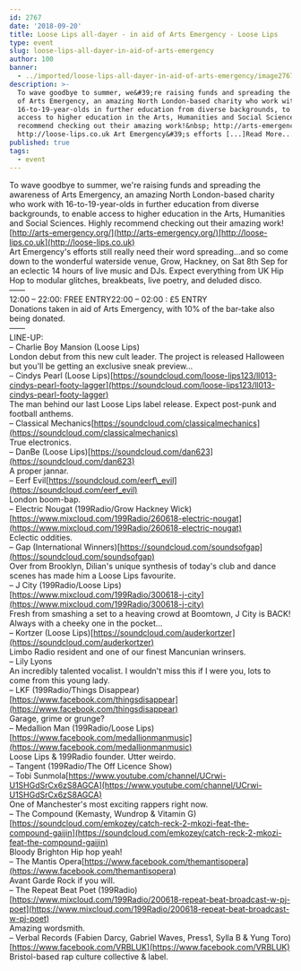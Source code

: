 ```yaml
---
id: 2767
date: '2018-09-20'
title: Loose Lips all-dayer - in aid of Arts Emergency - Loose Lips
type: event
slug: loose-lips-all-dayer-in-aid-of-arts-emergency
author: 100
banner:
  - ../imported/loose-lips-all-dayer-in-aid-of-arts-emergency/image2767.jpeg
description: >-
  To wave goodbye to summer, we&#39;re raising funds and spreading the awareness
  of Arts Emergency, an amazing North London-based charity who work with
  16-to-19-year-olds in further education from diverse backgrounds, to enable
  access to higher education in the Arts, Humanities and Social Sciences. Highly
  recommend checking out their amazing work!&nbsp; http://arts-emergency.org/
  http://loose-lips.co.uk Art Emergency&#39;s efforts [...]Read More...
published: true
tags:
  - event
---
```

To wave goodbye to summer, we're raising funds and spreading the awareness of Arts Emergency, an amazing North London-based charity who work with 16-to-19-year-olds in further education from diverse backgrounds, to enable access to higher education in the Arts, Humanities and Social Sciences. Highly recommend checking out their amazing work!   
[http://arts-emergency.org/](http://arts-emergency.org/)[http://loose-lips.co.uk](http://loose-lips.co.uk)  
Art Emergency's efforts still really need their word spreading…and so come down to the wonderful waterside venue, Grow, Hackney, on Sat 8th Sep for an eclectic 14 hours of live music and DJs. Expect everything from UK Hip Hop to modular glitches, breakbeats, live poetry, and deluded disco.  
——  
12:00 – 22:00: FREE ENTRY22:00 – 02:00 : £5 ENTRY  
Donations taken in aid of Arts Emergency, with 10% of the bar-take also being donated.  
——  
LINE-UP:  
– Charlie Boy Mansion (Loose Lips)  
London debut from this new cult leader. The project is released Halloween but you'll be getting an exclusive sneak preview…  
– Cindys Pearl (Loose Lips)[https://soundcloud.com/loose-lips123/ll013-cindys-pearl-footy-lagger](https://soundcloud.com/loose-lips123/ll013-cindys-pearl-footy-lagger)  
The man behind our last Loose Lips label release. Expect post-punk and football anthems.  
– Classical Mechanics[https://soundcloud.com/classicalmechanics](https://soundcloud.com/classicalmechanics)  
True electronics.  
– DanBe (Loose Lips)[https://soundcloud.com/dan623](https://soundcloud.com/dan623)  
A proper jannar.  
– Eerf Evil[https://soundcloud.com/eerf\_evil](https://soundcloud.com/eerf_evil)  
London boom-bap.  
– Electric Nougat (199Radio/Grow Hackney Wick)[https://www.mixcloud.com/199Radio/260618-electric-nougat](https://www.mixcloud.com/199Radio/260618-electric-nougat)  
Eclectic oddities.  
– Gap (International Winners)[https://soundcloud.com/soundsofgap](https://soundcloud.com/soundsofgap)  
Over from Brooklyn, Dilian's unique synthesis of today's club and dance scenes has made him a Loose Lips favourite.  
– J City (199Radio/Loose Lips)[https://www.mixcloud.com/199Radio/300618-j-city](https://www.mixcloud.com/199Radio/300618-j-city)  
Fresh from smashing a set to a heaving crowd at Boomtown, J City is BACK! Always with a cheeky one in the pocket…  
– Kortzer (Loose Lips)[https://soundcloud.com/auderkortzer](https://soundcloud.com/auderkortzer)  
Limbo Radio resident and one of our finest Mancunian wrinsers.  
– Lily Lyons  
An incredibly talented vocalist. I wouldn't miss this if I were you, lots to come from this young lady.  
– LKF (199Radio/Things Disappear)[https://www.facebook.com/thingsdisappear](https://www.facebook.com/thingsdisappear)  
Garage, grime or grunge?  
– Medallion Man (199Radio/Loose Lips)[https://www.facebook.com/medallionmanmusic](https://www.facebook.com/medallionmanmusic)  
Loose Lips & 199Radio founder. Utter weirdo.  
– Tangent (199Radio/The Off Licence Show)  
– Tobi Sunmola[https://www.youtube.com/channel/UCrwi-U1SHGdSrCx6zS8AGCA](https://www.youtube.com/channel/UCrwi-U1SHGdSrCx6zS8AGCA)  
One of Manchester's most exciting rappers right now.  
– The Compound (Kemasty, Wundrop & Vitamin G)[https://soundcloud.com/emkozey/catch-reck-2-mkozi-feat-the-compound-gaijin](https://soundcloud.com/emkozey/catch-reck-2-mkozi-feat-the-compound-gaijin)  
Bloody Brighton Hip hop yeah!  
– The Mantis Opera[https://www.facebook.com/themantisopera](https://www.facebook.com/themantisopera)  
Avant Garde Rock if you will.  
– The Repeat Beat Poet (199Radio)[https://www.mixcloud.com/199Radio/200618-repeat-beat-broadcast-w-pj-poet](https://www.mixcloud.com/199Radio/200618-repeat-beat-broadcast-w-pj-poet)  
Amazing wordsmith.  
– Verbal Records (Fabien Darcy, Gabriel Waves, Press1, Sylla B & Yung Toro)[https://www.facebook.com/VRBLUK](https://www.facebook.com/VRBLUK)  
Bristol-based rap culture collective & label.